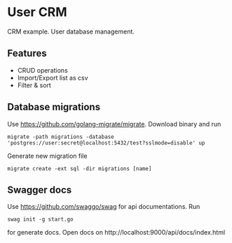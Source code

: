 # User CRM

CRM example. User database management.

## Features

- CRUD operations
- Import/Export list as csv
- Filter & sort

## Database migrations

Use https://github.com/golang-migrate/migrate. Download binary and run

```
migrate -path migrations -database 'postgres://user:secret@localhost:5432/test?sslmode=disable' up
```

Generate new migration file

```
migrate create -ext sql -dir migrations [name]
```

## Swagger docs

Use https://github.com/swaggo/swag for api documentations. Run 

```
swag init -g start.go
```

for generate docs. Open docs on http://localhost:9000/api/docs/index.html